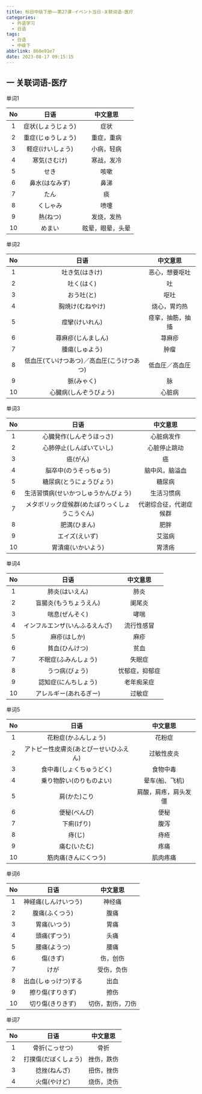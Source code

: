 ```yaml
---
title: 标日中级下册——第27课-イベント当日-关联词语-医疗
categories:
  - 外语学习
  - 日语
tags:
  - 日语
  - 中级下
abbrlink: 860e91e7
date: 2023-08-17 09:15:15
---
```

## 一 关联词语-医疗

单词1

|  No  |        日语        |     中文意思     |
| :--: | :----------------: | :--------------: |
|  1   | 症状(しょうじょう) |       症状       |
|  2   | 重症(じゅうしょう) |    重症，重病    |
|  3   |  軽症(けいしょう)  |    小病，轻病    |
|  4   |    寒気(さむけ)    |    寒战，发冷    |
|  5   |        せき        |       咳嗽       |
|  6   |   鼻水(はなみず)   |       鼻涕       |
|  7   |        たん        |        痰        |
|  8   |      くしゃみ      |       喷嚏       |
|  9   |      熱(ねつ)      |    发烧，发热    |
|  10  |       めまい       | 眩晕，眼晕，头晕 |

<!--more-->

单词2

|  No  |                    日语                    |     中文意思     |
| :--: | :----------------------------------------: | :--------------: |
|  1   |               吐き気(はきけ)               |  恶心，想要呕吐  |
|  2   |                 吐く(はく)                 |        吐        |
|  3   |                 おう吐(と)                 |       呕吐       |
|  4   |              胸焼け(むねやけ)              |   烧心，胃灼热   |
|  5   |               痙攣(けいれん)               | 痉挛，抽筋，抽搐 |
|  6   |             蕁麻疹(じんましん)             |      荨麻疹      |
|  7   |               腫瘍(しゅよう)               |       肿瘤       |
|  8   | 低血圧(ていけつあつ)／高血圧(こうけつあつ) |  低血圧／高血圧  |
|  9   |                 脈(みゃく)                 |        脉        |
|  10  |           心臓病(しんぞうびょう)           |      心脏病      |

单词3

|  No  |                      日语                      |        中文意思        |
| :--: | :--------------------------------------------: | :--------------------: |
|  1   |            心臓発作(しんぞうほっさ)            |       心脏病发作       |
|  2   |            心肺停止(しんぱいていし)            |      心脏停止跳动      |
|  3   |                    癌(がん)                    |           癌           |
|  4   |             脳卒中(のうそっちゅう)             |     脑中风，脑溢血     |
|  5   |            糖尿病(とうにょうびょう)            |         糖尿病         |
|  6   |      生活習慣病(せいかつしゅうかんびょう)      |       生活习惯病       |
|  7   | メタボリック症候群(めたぼりっくしょうこうぐん) | 代谢综合征，代谢症候群 |
|  8   |                  肥満(ひまん)                  |          肥胖          |
|  9   |                 エイズ(えいず)                 |         艾滋病         |
|  10  |               胃潰瘍(いかいよう)               |         胃溃疡         |

单词4

|  No  |              日语              |    中文意思    |
| :--: | :----------------------------: | :------------: |
|  1   |         肺炎(はいえん)         |      肺炎      |
|  2   |     盲腸炎(もうちょうえん)     |     阑尾炎     |
|  3   |         喘息(ぜんそく)         |      哮喘      |
|  4   | インフルエンザ(いんふるえんざ) |   流行性感冒   |
|  5   |          麻疹(はしか)          |      麻疹      |
|  6   |         貧血(ひんけつ)         |      贫血      |
|  7   |      不眠症(ふみんしょう)      |     失眠症     |
|  8   |         うつ病(びょう)         | 忧郁症，抑郁症 |
|  9   |      認知症(にんちしょう)      |   老年痴呆症   |
|  10  |     アレルギー(あれるぎー)     |     过敏症     |

单词5

|  No  |                  日语                  |       中文意思       |
| :--: | :------------------------------------: | :------------------: |
|  1   |          花粉症(かふんしょう)          |        花粉症        |
|  2   | アトピー性皮膚炎(あとぴーせいひふえん) |      过敏性皮炎      |
|  3   |        食中毒(しょくちゅうどく)        |       食物中毒       |
|  4   |        乗り物酔い(のりものよい)        |    晕车(船、飞机)    |
|  5   |              肩(かた)こり              | 肩酸，肩疼，肩头发僵 |
|  6   |              便秘(べんぴ)              |         便秘         |
|  7   |               下痢(げり)               |         腹泻         |
|  8   |                 痔(じ)                 |         痔疮         |
|  9   |              痛む(いたむ)              |         疼痛         |
|  10  |          筋肉痛(きんにくつう)          |       肌肉疼痛       |

单词6

|  No  |         日语         |     中文意思     |
| :--: | :------------------: | :--------------: |
|  1   | 神経痛(しんけいつう) |      神经痛      |
|  2   |    腹痛(ふくつう)    |       腹痛       |
|  3   |     胃痛(いつう)     |       胃痛       |
|  4   |     頭痛(ずつう)     |       头痛       |
|  5   |     腰痛(ようつ)     |       腰痛       |
|  6   |       傷(きず)       |     伤，创伤     |
|  7   |         けが         |    受伤，负伤    |
|  8   | 出血(しゅっけつ)する |       出血       |
|  9   |   擦り傷(すりきず)   |       擦伤       |
|  10  |   切り傷(きりきず)   | 切伤，割伤，刀伤 |

单词7

|  No  |         日语         |  中文意思  |
| :--: | :------------------: | :--------: |
|  1   |    骨折(こっせつ)    |    骨折    |
|  2   | 打撲傷(だぼくしょう) | 挫伤，跌伤 |
|  3   |     捻挫(ねんざ)     | 扭伤，挫伤 |
|  4   |     火傷(やけど)     | 烧伤，烫伤 |

